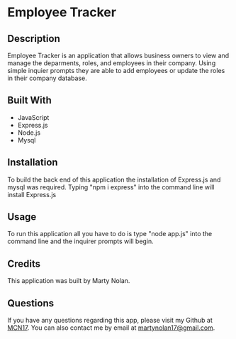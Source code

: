 # Employee Tracker

## Description
Employee Tracker is an application that allows business owners to view and manage the deparments, roles, and employees in their company. Using simple inquier prompts they are able to add employees or update the roles in their company database.

## Built With
* JavaScript
* Express.js
* Node.js
* Mysql

## Installation
To build the back end of this application the installation of Express.js and mysql was required. Typing "npm i express" into the command line will install Express.js

## Usage
To run this application all you have to do is type "node app.js" into the command line and the inquirer prompts will begin.

## Credits
This application was built by Marty Nolan.

## Questions
If you have any questions regarding this app, please visit my Github at [MCN17](https://github.com/MCN17). You can also contact me by email at       martynolan17@gmail.com.


